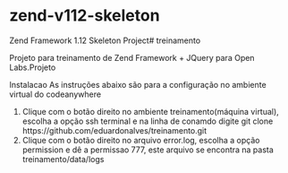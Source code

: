 zend-v112-skeleton
==================

Zend Framework 1.12 Skeleton Project# treinamento

Projeto para treinamento de Zend Framework + JQuery para Open Labs.Projeto

Instalacao
As instruções abaixo são para a configuração no ambiente virtual do codeanywhere 
<ol>
 <li>Clique com o botão direito no ambiente treinamento(máquina virtual), escolha a opção ssh terminal e na linha de conamdo digite  git clone https://github.com/eduardonalves/treinamento.git </li>
 <li>Clique com o  botão direito no arquivo error.log, escolha a opção permission e dê a permissao 777, este arquivo se encontra na pasta treinamento/data/logs </li>
</ol>
